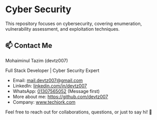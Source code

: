 <h1>Cyber Security</h1>
<p>This repository focuses on cybersecurity, covering enumeration, vulnerability assessment, and exploitation techniques.</p>




<h2>📫 Contact Me</h2>
<p>Mohaiminul Tazim (devtz007)</p>
<p>Full Stack Developer | Cyber Security Expert </p>
<ul>
  <li>Email: <a href="mailto:mail.devtz007@gmail.com">mail.devtz007@gmail.com</a></li>
  <li>LinkedIn: <a href="https://www.linkedin.com/in/devtz007/" target="_blank" rel="noopener noreferrer">linkedin.com/in/devtz007</a></li>
  <li>WhatsApp: <a href="https://wa.me/01307565052" target="_blank" rel="noopener noreferrer">01307565052</a> (Message first)</li>
  <li>More about me: <a href="https://github.com/devtz007" target="_blank" rel="noopener noreferrer">https://github.com/devtz007</a></li>
  <li>Company: <a href="https://www.techjork.com" target="_blank" rel="noopener noreferrer">www.techjork.com</a></li>
</ul>

<p>Feel free to reach out for collaborations, questions, or just to say hi! 👋</p>
